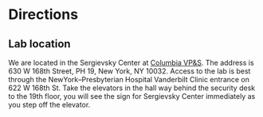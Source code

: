 # Directions

## Lab location

We are located in the Sergievsky Center at [Columbia VP&S](https://www.ps.columbia.edu/).
The address is 630 W 168th Street, PH 19, New York, NY 10032.
Access to the lab is best through the NewYork–Presbyterian Hospital Vanderbilt Clinic entrance
on 622 W 168th St. Take the elevators in the hall way behind the security desk to the 19th floor,
you will see the sign for Sergievsky Center immediately as you step off the elevator.